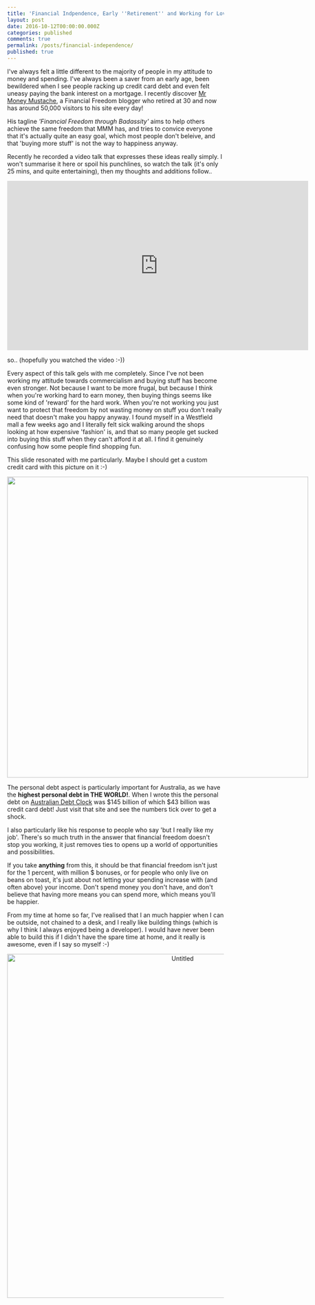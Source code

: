 ```yaml
---
title: 'Financial Indpendence, Early ''Retirement'' and Working for Love.'
layout: post
date: 2016-10-12T00:00:00.000Z
categories: published
comments: true
permalink: /posts/financial-independence/
published: true
---
```


I've always felt a little different to the majority of people in my attitude to money and spending. I've always been a saver from an early age, been bewildered when I see people racking up credit card debt and even felt uneasy paying the bank interest on a mortgage. I recently discover [Mr Money Mustache](http://www.mrmoneymustache.com/), a Financial Freedom blogger who retired at 30 and now has around 50,000 visitors to his site every day!

His tagline _'Financial Freedom through Badassity'_ aims to help others achieve the same freedom that MMM has, and tries to convice everyone that it's actually quite an easy goal, which most people don't beleive, and that 'buying more stuff' is not the way to happiness anyway.

Recently he recorded a video talk that expresses these ideas really simply. I won't summarise it here or spoil his punchlines, so watch the talk (it's only 25 mins, and quite entertaining), then my thoughts and additions follow..

<p><center><iframe src="https://player.vimeo.com/video/183016901?byline=0&amp;portrait=0" width="700" height="394" frameborder="0" allowfullscreen="allowfullscreen"></iframe></center></p>

so.. (hopefully you watched the video :-))

Every aspect of this talk gels with me completely. Since I've not been working my attitude towards commercialism and buying stuff has become even stronger. Not because I want to be more frugal, but because I think when you're working hard to earn money, then buying things seems like some kind of 'reward' for the hard work. When you're not working you just want to protect that freedom by not wasting money on stuff you don't really need that doesn't make you happy anyway. I found myself in a Westfield mall a few weeks ago and I literally felt sick walking around the shops looking at how expensive 'fashion' is, and that so many people get sucked into buying this stuff when they can't afford it at all. I find it genuinely confusing how some people find shopping fun.

This slide resonated with me particularly. Maybe I should get a custom credit card with this picture on it :-)
<div style="width:700px; overflow:hidden; align:centre; ">
<img src="{{site.baseurl}}/img/dhali-lama-iphone.jpg" width="700px" align="centre"/></div>

The personal debt aspect is particularly important for Australia, as we have the **highest personal debt in THE WORLD!**. When I wrote this the personal debt on [Australian Debt Clock](http://www.australiandebtclock.com.au/clocks) was $145 billion of which $43 billion was credit card debt! Just visit that site and see the numbers tick over to get a shock.

I also particularly like his response to people who say 'but I really like my job'. 
There's so much truth in the answer that financial freedom doesn't stop you working, it just removes ties to opens up a world of opportunities and possibilities.

If you take **anything** from this, it should be that financial freedom isn't just for the 1 percent, with million $ bonuses, or for people who only live on beans on toast, it's just about not letting your spending increase with (and often above) your income. Don't spend money you don't have, and don't believe that having more means you can spend more, which means you'll be happier.

From my time at home so far, I've realised that I an much happier when I can be outside, not chained to a desk, and I really like building things (which is why I think I always enjoyed being a developer). I would have never been able to build this if I didn't have the spare time at home, and it really is awesome, even if I say so myself :-)

<p><center>
<a data-flickr-embed="true"  href="https://www.flickr.com/photos/daz_and_di/29579812934/" title="Untitled"><img src="https://c7.staticflickr.com/9/8420/29579812934_8bc58fa42c_b.jpg" width="800" alt="Untitled"></a><script async src="//embedr.flickr.com/assets/client-code.js" charset="utf-8"></script>

